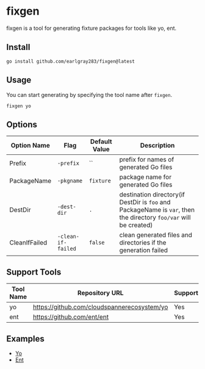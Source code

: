 # fixgen

fixgen is a tool for generating fixture packages for tools like yo, ent.

## Install

```shell
go install github.com/earlgray283/fixgen@latest
```

## Usage

You can start generating by specifying the tool name after `fixgen`.

```shell
fixgen yo
```

## Options

| Option Name   | Flag               | Default Value | Description                                                                                                       |
| ------------- | ------------------ | ------------- | ----------------------------------------------------------------------------------------------------------------- |
| Prefix        | `-prefix`          | ``            | prefix for names of generated Go files                                                                            |
| PackageName   | `-pkgname`         | `fixture`     | package name for generated Go files                                                                               |
| DestDir       | `-dest-dir`        | `.`           | destination directory(if DestDir is `foo` and PackageName is `var`, then the directory `foo/var` will be created) |
| CleanIfFailed | `-clean-if-failed` | `false`       | clean generated files and directories if the generation failed                                                    |

## Support Tools

| Tool Name | Repository URL                                | Support | Experimental |
| --------- | --------------------------------------------- | ------- | ------------ |
| yo        | <https://github.com/cloudspannerecosystem/yo> | Yes     | Yes          |
| ent       | <https://github.com/ent/ent>                  | Yes     | Yes          |

## Examples

- [Yo](https://github.com/earlgray283/fixgen/tree/main/.examples/yo)
- [Ent](https://github.com/earlgray283/fixgen/tree/main/.examples/ent)
